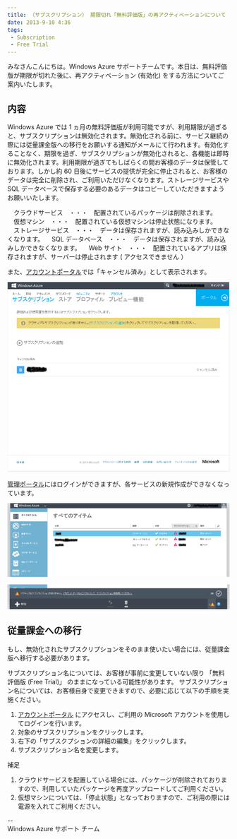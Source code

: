 ```yaml
---
title: （サブスクリプション） 期限切れ「無料評価版」の再アクティベーションについて
date: 2013-9-10 4:36
tags:
 - Subscription
 - Free Trial
---
```

みなさんこんにちは。Windows Azure サポートチームです。本日は、無料評価版が期限が切れた後に、再アクティベーション (有効化) をする方法についてご案内いたします。

## 内容

Windows Azure では 1 ヵ月の無料評価版が利用可能ですが、利用期限が過ぎると、サブスクリプションは無効化されます。無効化される前に、サービス継続の際には従量課金版への移行をお願いする通知がメールにて行われます。有効化することなく、期限を過ぎ、サブスクリプションが無効化されると、各機能は即時に無効化されます。利用期限が過ぎてもしばらくの間お客様のデータは保管しております。しかし約 60 日後にサービスの提供が完全に停止されると、お客様のデータは完全に削除され、ご利用いただけなくなります。ストレージサービスや SQL データベースで保存する必要のあるデータはコピーしていただきますようお願いいたします。

　クラウドサービス　・・・　配置されているパッケージは削除されます。
　仮想マシン　・・・　配置されている仮想マシンは停止状態になります。
　ストレージサービス　・・・　データは保存されますが、読み込みしかできなくなります。
　SQL データベース　・・・　データは保存されますが、読み込みしかできなくなります。
　Web サイト　・・・　配置されているアプリは保存されますが、サーバーは停止されます ( アクセスできません ）


また、[アカウントポータル](https://account.windowsazure.com/Subscriptions)では「キャンセル済み」として表示されます。

![](./20130910a/7776.image_380C8BCE.png)

[管理ポータル](https://manage.windowsazure.com/)にはログインができますが、各サービスの新規作成ができなくなっています。

![](./20130910a/3108.image_08023A4D.png)

![](./20130910a/7356.image_468787F3.png)


## 従量課金への移行

もし、無効化されたサブスクリプションをそのまま使いたい場合には、従量課金版へ移行する必要があります。

サブスクリプション名については、お客様が事前に変更していない限り 「無料評価版 (Free Trial)」 のままになっている可能性があります。
サブスクリプション名については、お客様自身で変更できますので、必要に応じて以下の手順を実施ください。

1.  [アカウントポータル](https://account.windowsazure.com/Subscriptions/) にアクセスし、ご利用の Microsoft アカウントを使用してログインを行います。
2.  対象のサブスクリプションをクリックします。
3.  右下の「サブスクプションの詳細の編集」をクリックします。
4.  サブスクリプション名を変更します。

補足

1.  クラウドサービスを配置している場合には、パッケージが削除されておりますので、利用していたパッケージを再度アップロードしてご利用ください。
2.  仮想マシンについては、「停止状態」となっておりますので、ご利用の際には電源を入れてご利用ください。

\--  
Windows Azure サポート チーム